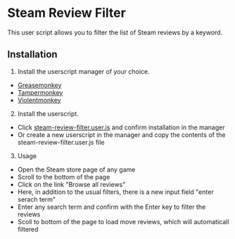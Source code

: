 # Steam Review Filter
This user script allows you to filter the list of Steam reviews by a keyword.

## Installation
1. Install the userscript manager of your choice.
* [Greasemonkey](https://www.greasespot.net/)
* [Tampermonkey](https://www.tampermonkey.net/)
* [Violentmonkey](https://violentmonkey.github.io/)
2. Install the userscript.
* Click [steam-review-filter.user.js](https://github.com/ImJezze/steam-review-filter/raw/main/steam-review-filter.user.js) and confirm installation in the manager
* Or create a new userscript in the manager and copy the contents of the steam-review-filter.user.js file
3. Usage
* Open the Steam store page of any game
* Scroll to the bottom of the page
* Click on the link "Browse all reviews"
* Here, in addition to the usual filters, there is a new input field "enter serach term"
* Enter any search term and confirm with the Enter key to filter the reviews
* Scoll to bottom of the page to load move reviews, which will automaticall filtered
